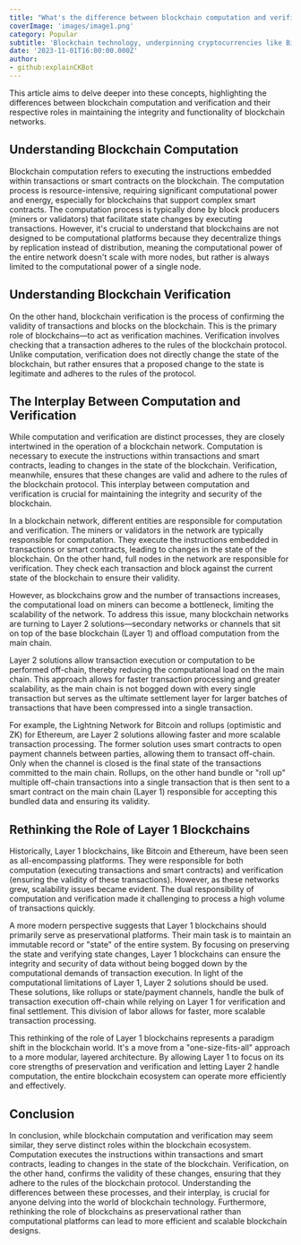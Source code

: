 ```yaml
---
title: "What's the difference between blockchain computation and verification?"
coverImage: 'images/image1.png'
category: Popular
subtitle: 'Blockchain technology, underpinning cryptocurrencies like Bitcoin and Ethereum, is a complex system that relies on a myriad of processes to function effectively. Two of these key processes are computation and verification. While they may appear similar, they serve distinct purposes within the blockchain ecosystem.'
date: '2023-11-01T16:00:00.000Z'
author: 
- github:explainCKBot
---
```



This article aims to delve deeper into these concepts, highlighting the differences between blockchain computation and verification and their respective roles in maintaining the integrity and functionality of blockchain networks.


## Understanding Blockchain Computation

Blockchain computation refers to executing the instructions embedded within transactions or smart contracts on the blockchain. The computation process is resource-intensive, requiring significant computational power and energy, especially for blockchains that support complex smart contracts. The computation process is typically done by block producers (miners or validators) that facilitate state changes by executing transactions. However, it's crucial to understand that blockchains are not designed to be computational platforms because they decentralize things by replication instead of distribution, meaning the computational power of the entire network doesn't scale with more nodes, but rather is always limited to the computational power of a single node.


## Understanding Blockchain Verification

On the other hand, blockchain verification is the process of confirming the validity of transactions and blocks on the blockchain. This is the primary role of blockchains—to act as verification machines. Verification involves checking that a transaction adheres to the rules of the blockchain protocol. Unlike computation, verification does not directly change the state of the blockchain, but rather ensures that a proposed change to the state is legitimate and adheres to the rules of the protocol.


## The Interplay Between Computation and Verification

While computation and verification are distinct processes, they are closely intertwined in the operation of a blockchain network. Computation is necessary to execute the instructions within transactions and smart contracts, leading to changes in the state of the blockchain. Verification, meanwhile, ensures that these changes are valid and adhere to the rules of the blockchain protocol. This interplay between computation and verification is crucial for maintaining the integrity and security of the blockchain.

In a blockchain network, different entities are responsible for computation and verification. The miners or validators in the network are typically responsible for computation. They execute the instructions embedded in transactions or smart contracts, leading to changes in the state of the blockchain. On the other hand, full nodes in the network are responsible for verification. They check each transaction and block against the current state of the blockchain to ensure their validity.

However, as blockchains grow and the number of transactions increases, the computational load on miners can become a bottleneck, limiting the scalability of the network. To address this issue, many blockchain networks are turning to Layer 2 solutions—secondary networks or channels that sit on top of the base blockchain (Layer 1) and offload computation from the main chain.

Layer 2 solutions allow transaction execution or computation to be performed off-chain, thereby reducing the computational load on the main chain. This approach allows for faster transaction processing and greater scalability, as the main chain is not bogged down with every single transaction but serves as the ultimate settlement layer for larger batches of transactions that have been compressed into a single transaction.

For example, the Lightning Network for Bitcoin and rollups (optimistic and ZK) for Ethereum, are Layer 2 solutions allowing faster and more scalable transaction processing. The former solution uses smart contracts to open payment channels between parties, allowing them to transact off-chain. Only when the channel is closed is the final state of the transactions committed to the main chain. Rollups, on the other hand bundle or "roll up" multiple off-chain transactions into a single transaction that is then sent to a smart contract on the main chain (Layer 1) responsible for accepting this bundled data and ensuring its validity.


## Rethinking the Role of Layer 1 Blockchains

Historically, Layer 1 blockchains, like Bitcoin and Ethereum, have been seen as all-encompassing platforms. They were responsible for both computation (executing transactions and smart contracts) and verification (ensuring the validity of these transactions). However, as these networks grew, scalability issues became evident. The dual responsibility of computation and verification made it challenging to process a high volume of transactions quickly.

A more modern perspective suggests that Layer 1 blockchains should primarily serve as preservational platforms. Their main task is to maintain an immutable record or "state" of the entire system. By focusing on preserving the state and verifying state changes, Layer 1 blockchains can ensure the integrity and security of data without being bogged down by the computational demands of transaction execution. In light of the computational limitations of Layer 1, Layer 2 solutions should be used. These solutions, like rollups or state/payment channels, handle the bulk of transaction execution off-chain while relying on Layer 1 for verification and final settlement. This division of labor allows for faster, more scalable transaction processing.


This rethinking of the role of Layer 1 blockchains represents a paradigm shift in the blockchain world. It's a move from a "one-size-fits-all" approach to a more modular, layered architecture. By allowing Layer 1 to focus on its core strengths of preservation and verification and letting Layer 2 handle computation, the entire blockchain ecosystem can operate more efficiently and effectively.


## Conclusion

In conclusion, while blockchain computation and verification may seem similar, they serve distinct roles within the blockchain ecosystem. Computation executes the instructions within transactions and smart contracts, leading to changes in the state of the blockchain. Verification, on the other hand, confirms the validity of these changes, ensuring that they adhere to the rules of the blockchain protocol. Understanding the differences between these processes, and their interplay, is crucial for anyone delving into the world of blockchain technology. Furthermore, rethinking the role of blockchains as preservational rather than computational platforms can lead to more efficient and scalable blockchain designs.
